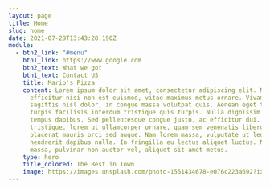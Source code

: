 ```yaml
---
layout: page
title: Home
slug: home
date: 2021-07-29T13:43:28.190Z
module:
  - btn2_link: "#menu"
    btn1_link: https://www.google.com
    btn2_text: What we got
    btn1_text: Contact US
    title: Mario's Pizza
    content: Lorem ipsum dolor sit amet, consectetur adipiscing elit. Morbi
      efficitur nisi non est euismod, vitae maximus metus ornare. Vivamus
      sagittis nisl dolor, in congue massa volutpat quis. Aenean eget tellus eu
      turpis facilisis interdum tristique quis turpis. Nulla dignissim massa vel
      tempus dapibus. Sed pellentesque congue justo, ac efficitur dui. Mauris
      tristique, lorem ut ullamcorper ornare, quam sem venenatis libero, et
      placerat mauris orci sed augue. Nam lorem massa, vulputate ut leo eget,
      hendrerit dapibus nulla. In fringilla eu lectus aliquet luctus. Nulla erat
      massa, pulvinar non auctor vel, aliquet sit amet metus.
    type: hero
    title_colored: The Best in Town
    image: https://images.unsplash.com/photo-1551434678-e076c223a692?ixlib=rb-1.2.1&ixid=eyJhcHBfaWQiOjEyMDd9&auto=format&fit=crop&w=2850&q=80
---
```

